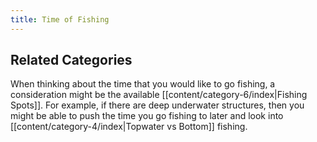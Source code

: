 ```yaml
---
title: Time of Fishing
---
```

## Related Categories
When thinking about the time that you would like to go fishing, a consideration might be the available [[content/category-6/index|Fishing Spots]]. For example, if there are deep underwater structures, then you might be able to push the time you go fishing to later and look into [[content/category-4/index|Topwater vs Bottom]] fishing.